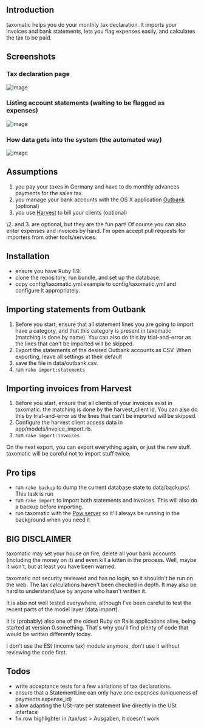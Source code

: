 ## Introduction

taxomatic helps you do your monthly tax declaration. It imports your invoices and bank statements, lets you flag expenses easily, and calculates the tax to be paid.

## Screenshots

### Tax declaration page

![image](https://raw.github.com/phillipoertel/taxomatic/master/doc/screenshots/tax_declaration.png)

### Listing account statements (waiting to be flagged as expenses)

![image](https://raw.github.com/phillipoertel/taxomatic/master/doc/screenshots/statement_lines.png)

### How data gets into the system (the automated way)

![image](https://raw.github.com/phillipoertel/taxomatic/master/doc/screenshots/rake_import.png)

## Assumptions

1. you pay your taxes in Germany and have to do monthly advances payments for the sales tax.
1. you manage your bank accounts with the OS X application [Outbank](http://www.outbank.de/) (optional)
1. you use [Harvest](http://www.getharvest.com) to bill your clients  (optional)

\2. and 3. are optional, but they are the fun part! Of course you can also enter expenses and invoices by hand. I'm open accept pull requests for importers from other tools/services.

## Installation

* ensure you have Ruby 1.9.
* clone the repository, run bundle, and set up the database.
* copy config/taxomatic.yml.example to config/taxomatic.yml and configure it appropriately.

## Importing statements from Outbank

1. Before you start, ensure that all statement lines you are going to import have a category, and that this category is present in taxomatic (matching is done by name). You can also do this by trial-and-error as the lines that can't be imported will be skipped.
1. Export the statements of the desired Outbank accounts as CSV. When exporting, leave all settings at their default
2. save the file in data/outbank.csv. 
3. run `rake import:statements`

## Importing invoices from Harvest

1. Before you start, ensure that all clients of your invoices exist in taxomatic. the matching is done by the harvest_client id, You can also do this by trial-and-error as the lines that can't be imported will be skipped.
1. Configure the harvest client access data in app/models/invoice_import.rb.
3. run `rake import:invoices`

On the next export, you can export everything again, or just the new stuff. taxomatic will be careful not to import stuff twice.

## Pro tips

* run `rake backup` to dump the current database state to data/backups/. This task is run 
* run `rake import` to import both statements and invoices. This will also do a backup before importing.
* run taxomatic with the [Pow server](http://pow.cx) so it'll always be running in the background when you need it

## BIG DISCLAIMER

taxomatic may set your house on fire, delete all your bank accounts (including the money on it) and even kill a kitten in the process. Well, maybe it won't, but at least you have been warned.

taxomatic not security reviewed and has no login, so it shouldn't be run on the web. The tax calculations haven't been checked in depth. It may also be hard to understand/use by anyone who hasn't written it.

It is also not well tested everywhere, although I've been careful to test the recent parts of the model layer (data import).

It is (probably) also one of the oldest Ruby on Rails applications alive, being started at version 0.something. That's why you'll find plenty of code that would be written differently today.

I don't use the ESt (income tax) module anymore, don't use it without reviewing the code first.

## Todos

* write acceptance tests for a few variations of tax declarations.
* ensure that a StatementLine can only have one expenses (uniqueness of payments.expense_id)
* allow adapting the USt-rate per statement line directly in the USt interface
* fix row highlighter in /tax/ust > Ausgaben, it doesn't work
